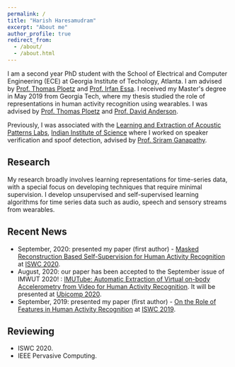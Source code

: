```yaml
---
permalink: /
title: "Harish Haresamudram"
excerpt: "About me"
author_profile: true
redirect_from: 
  - /about/
  - /about.html
---
```


I am a second year PhD student with the School of Electrical and Computer Engineering (ECE) at 
Georgia Institute of Techology, Atlanta. I am advised by [Prof. Thomas Ploetz](https://www.cc.gatech.edu/people/thomas-ploetz) 
and [Prof. Irfan Essa](http://prof.irfanessa.com/).
I received my Master's degree in May 2019 from Georgia Tech, where my thesis studied the role of 
representations in  human activity recognition using wearables. I was advised by [Prof. 
Thomas Ploetz](https://www.cc.gatech.edu/people/thomas-ploetz) 
and [Prof. David Anderson](https://www.ece.gatech.edu/faculty-staff-directory/david-v-anderson). 

Previously, I was associated with the [Learning and Extraction of Acoustic Patterns Labs](http://leap.ee.iisc.ac.in/), 
[Indian Institute of Science](https://www.iisc.ac.in/) where I worked on speaker verification and 
spoof detection, advised  by [Prof. Sriram Ganapathy](http://leap.ee.iisc.ac.in/sriram/).
  
  
## Research

My research broadly involves learning representations for time-series data, with a special focus on 
developing techniques that require minimal supervision. I develop unsupervised and self-supervised 
learning algorithms for time series data such as audio, speech and sensory streams from 
wearables.


## Recent News
 - September, 2020: presented my paper (first author) - [Masked Reconstruction Based Self-Supervision for Human Activity Recognition](http://harkash.github.io/files/masked-reconstruction.pdf) at [ISWC 2020](https://iswc.hosting2.acm.org/iswc20/).
 - August, 2020: our paper has been accepted to the September issue of IMWUT 2020! : [IMUTube: Automatic Extraction of Virtual on-body Accelerometry from Video for Human Activity Recognition](http://harkash.github.io/files/imutube.pdf). It will be presented at [Ubicomp 2020](https://ubicomp.org/ubicomp2020/).
 - September, 2019: presented my paper (first author) - [On the Role of Features in Human Activity Recognition](http://harkash.github.io/files/on-the-role-of-features-in-har.pdf) at [ISWC 2019](http://www.iswc.net/iswc19/).

## Reviewing
 - ISWC 2020.
 - IEEE Pervasive Computing.
